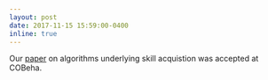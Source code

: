 ```yaml
---
layout: post
date: 2017-11-15 15:59:00-0400
inline: true
---
```


Our [paper](https://ac.els-cdn.com/S2352154617301377/1-s2.0-S2352154617301377-main.pdf?_tid=acefc198-d6c6-11e7-9120-00000aacb360&acdnat=1512153625_8bae84a0cf729082539e9697b0336097) on algorithms underlying skill acquistion was accepted at COBeha.

